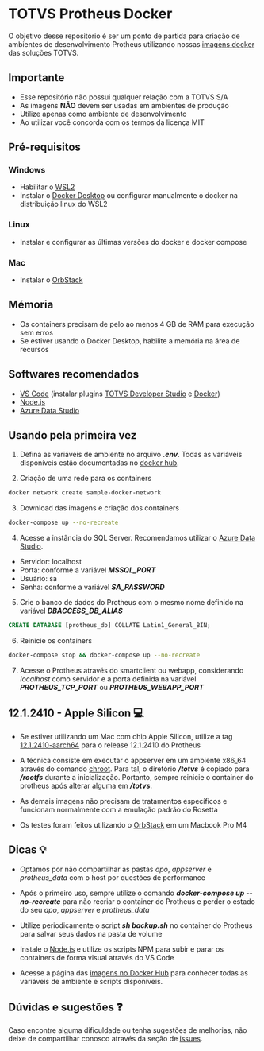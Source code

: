 # TOTVS Protheus Docker

O objetivo desse repositório é ser um ponto de partida para criação de ambientes de
desenvolvimento Protheus utilizando nossas [imagens docker](https://hub.docker.com/u/soulsys) das soluções TOTVS.

## Importante

- Esse repositório não possui qualquer relação com a TOTVS S/A
- As imagens **NÃO** devem ser usadas em ambientes de produção
- Utilize apenas como ambiente de desenvolvimento
- Ao utilizar você concorda com os termos da licença MIT

## Pré-requisitos

### Windows

- Habilitar o [WSL2](https://www.omgubuntu.co.uk/how-to-install-wsl2-on-windows-10)
- Instalar o [Docker Desktop](https://docs.docker.com/desktop/windows/install) ou configurar manualmente o docker na distribuição linux do WSL2

### Linux

- Instalar e configurar as últimas versões do docker e docker compose

### Mac

- Instalar o [OrbStack](https://orbstack.dev/)

## Mémoria

- Os containers precisam de pelo ao menos 4 GB de RAM para execução sem erros
- Se estiver usando o Docker Desktop, habilite a memória na área de recursos

## Softwares recomendados

- [VS Code](https://code.visualstudio.com/download)
  (instalar plugins [TOTVS Developer Studio](https://marketplace.visualstudio.com/items?itemName=totvs.tds-vscode) e
  [Docker](https://marketplace.visualstudio.com/items?itemName=ms-azuretools.vscode-docker))
- [Node.js](https://nodejs.org/en/download/)
- [Azure Data Studio](https://docs.microsoft.com/pt-br/sql/azure-data-studio/download-azure-data-studio?view=sql-server-ver15)

## Usando pela primeira vez

1. Defina as variáveis de ambiente no arquivo **_.env_**.
   Todas as variáveis disponíveis estão documentadas no [docker hub](https://hub.docker.com/u/soulsys).

2. Criação de uma rede para os containers

```bash
docker network create sample-docker-network
```

3. Download das imagens e criação dos containers

```bash
docker-compose up --no-recreate
```

4. Acesse a instância do SQL Server. Recomendamos utilizar o [Azure Data Studio](https://docs.microsoft.com/pt-br/sql/azure-data-studio/download-azure-data-studio?view=sql-server-ver15).

- Servidor: localhost
- Porta: conforme a variável **_MSSQL_PORT_**
- Usuário: sa
- Senha: conforme a variável **_SA_PASSWORD_**

5. Crie o banco de dados do Protheus com o mesmo nome definido na variável **_DBACCESS_DB_ALIAS_**

```sql
CREATE DATABASE [protheus_db] COLLATE Latin1_General_BIN;
```

6. Reinicie os containers

```bash
docker-compose stop && docker-compose up --no-recreate
```

7. Acesse o Protheus através do smartclient ou webapp, considerando _localhost_ como servidor e a porta definida
   na variável **_PROTHEUS_TCP_PORT_** ou **_PROTHEUS_WEBAPP_PORT_**

## 12.1.2410 - Apple Silicon 💻

- Se estiver utilizando um Mac com chip Apple Silicon, utilize a tag [12.1.2410-aarch64](https://hub.docker.com/r/soulsys/totvs_protheus/tags) para o release 12.1.2410 do Protheus

- A técnica consiste em executar o appserver em um ambiente x86_64 através do comando [chroot](<https://wiki.archlinux.org/title/Chroot*(Portugu%C3%AAs)>). Para tal, o diretório **_/totvs_** é copiado para **_/rootfs_** durante a inicialização. Portanto, sempre reinicie o container do protheus após alterar alguma em **_/totvs_**.

- As demais imagens não precisam de tratamentos específicos e funcionam normalmente com a emulação padrão do Rosetta

- Os testes foram feitos utilizando o [OrbStack](https://orbstack.dev/) em um Macbook Pro M4

## Dicas 💡

- Optamos por não compartilhar as pastas _apo_, _appserver_ e _protheus_data_ com o host por questões de performance

- Após o primeiro uso, sempre utilize o comando **_docker-compose up --no-recreate_** para não recriar o container
  do Protheus e perder o estado do seu _apo_, _appserver_ e _protheus_data_

- Utilize periodicamente o script **_sh backup.sh_** no container do Protheus para salvar seus dados na pasta de volume

- Instale o [Node.js](https://nodejs.org/en/download/) e utilize os scripts NPM para subir e parar os containers
  de forma visual através do VS Code

- Acesse a página das [imagens no Docker Hub](https://hub.docker.com/u/soulsys) para conhecer todas
  as variáveis de ambiente e scripts disponíveis.

## Dúvidas e sugestões ❓

Caso encontre alguma dificuldade ou tenha sugestões de melhorias, não deixe de compartilhar conosco através da seção de [issues](https://github.com/soulsys/totvs-protheus-docker/issues).
